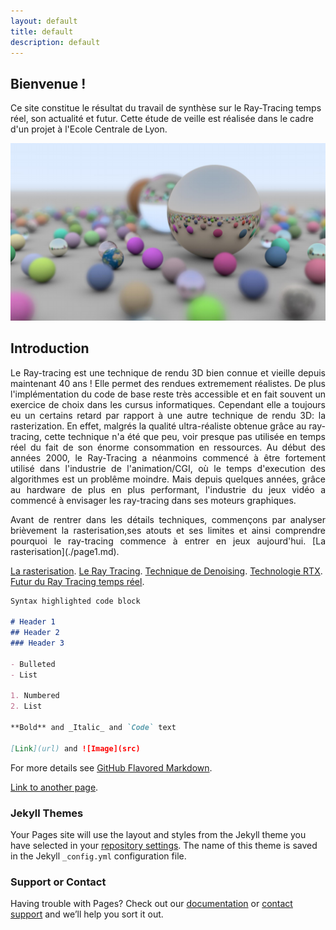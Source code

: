 ```yaml
---
layout: default
title: default
description: default
---
```


## Bienvenue !

Ce site constitue le résultat du travail de synthèse sur le Ray-Tracing temps réel, son actualité et futur. Cette étude de veille est réalisée dans le cadre d'un projet à l'Ecole Centrale de Lyon.

![Image](img_intro.png)

## Introduction 

<p style='text-align: justify;'> 
  Le Ray-tracing est une technique de rendu 3D bien connue et vieille depuis maintenant 40 ans ! Elle permet des rendues extremement réalistes. De plus l'implémentation du code de base reste très accessible et en fait souvent un exercice de choix dans les cursus informatiques. Cependant elle a toujours eu un certains retard par rapport à une autre technique de rendu 3D: la rasterization. En effet, malgrés la qualité ultra-réaliste obtenue grâce au ray-tracing, cette technique n'a été que peu, voir presque pas utilisée en temps réel du fait de son énorme consommation en ressources. Au début des années 2000, le Ray-Tracing a néanmoins commencé à être fortement utilisé dans l'industrie de l'animation/CGI, où le temps d'execution des algorithmes est un problême moindre. Mais depuis quelques années, grâce au hardware de plus en plus performant, l'industrie du jeux vidéo a commencé à envisager les ray-tracing dans ses moteurs graphiques. 
</p>
<p style='text-align: justify;'> 
Avant de rentrer dans les détails techniques, commençons par analyser brièvement la rasterisation,ses atouts et ses limites et ainsi comprendre pourquoi le ray-tracing commence à entrer en jeux aujourd'hui. [La rasterisation](./page1.md).
</p>

[La rasterisation](./page1.md).
[Le Ray Tracing](./page1.md).
[Technique de Denoising](./page1.md).
[Technologie RTX](./page1.md).
[Futur du Ray Tracing temps réel](./page1.md).


```markdown
Syntax highlighted code block

# Header 1
## Header 2
### Header 3

- Bulleted
- List

1. Numbered
2. List

**Bold** and _Italic_ and `Code` text

[Link](url) and ![Image](src)
```

For more details see [GitHub Flavored Markdown](https://guides.github.com/features/mastering-markdown/).

[Link to another page](./page1.md).

### Jekyll Themes

Your Pages site will use the layout and styles from the Jekyll theme you have selected in your [repository settings](https://github.com/Daniel-Dht/VeilleECL/settings). The name of this theme is saved in the Jekyll `_config.yml` configuration file.

### Support or Contact

Having trouble with Pages? Check out our [documentation](https://help.github.com/categories/github-pages-basics/) or [contact support](https://github.com/contact) and we’ll help you sort it out.
